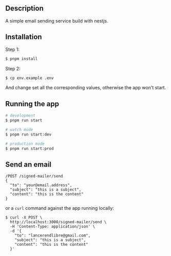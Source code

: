 ## Description

A simple email sending service build with nestjs.

## Installation
Step 1:
```bash
$ pnpm install
```
Step 2:
```bash
$ cp env.example .env
```

And change set all the corresponding values, otherwise the app won't start.


## Running the app

```bash
# development
$ pnpm run start

# watch mode
$ pnpm run start:dev

# production mode
$ pnpm run start:prod
```

## Send an email
```shell
/POST /signed-mailer/send 
{
  "to": "your@email.address",
  "subject": "this is a subject",
  "content": "this is the content"
}
```

or a `curl` command against the app running locally:

```shell
$ curl -X POST \
  http://localhost:3000/signed-mailer/send \
  -H 'Content-Type: application/json' \
  -d '{
    "to": "lancerendlibre@gmail.com",
    "subject": "this is a subject",
    "content": "this is the content"
  }'
```